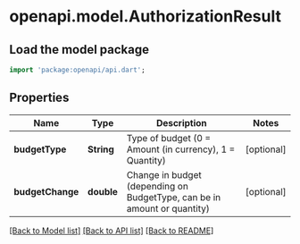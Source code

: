 # openapi.model.AuthorizationResult

## Load the model package
```dart
import 'package:openapi/api.dart';
```

## Properties
Name | Type | Description | Notes
------------ | ------------- | ------------- | -------------
**budgetType** | **String** | Type of budget (0 = Amount (in currency), 1 = Quantity) | [optional] 
**budgetChange** | **double** | Change in budget (depending on BudgetType, can be in amount or quantity) | [optional] 

[[Back to Model list]](../README.md#documentation-for-models) [[Back to API list]](../README.md#documentation-for-api-endpoints) [[Back to README]](../README.md)


